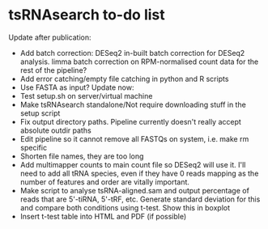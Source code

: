 # tsRNAsearch to-do list

Update after publication:
* Add batch correction: DESeq2 in-built batch correction for DESeq2 analysis. limma batch correction on RPM-normalised count data for the rest of the pipeline?
* Add error catching/empty file catching in python and R scripts
* Use FASTA as input?
Update now:
* Test setup.sh on server/virtual machine
* Make tsRNAsearch standalone/Not require downloading stuff in the setup script
* Fix output directory paths. Pipeline currently doesn't really accept absolute outdir paths
* Edit pipeline so it cannot remove all FASTQs on system, i.e. make rm specific
* Shorten file names, they are too long
* Add multimapper counts to main count file so DESeq2 will use it. I'll need to add all tRNA species, even if they have 0 reads mapping as the number of features and order are vitally important. 
* Make script to analyse tsRNA-aligned.sam and output percentage of reads that are 5'-tiRNA, 5'-tRF, etc. Generate standard deviation for this and compare both conditions using t-test. Show this in boxplot 
* Insert t-test table into HTML and PDF (if possible)
